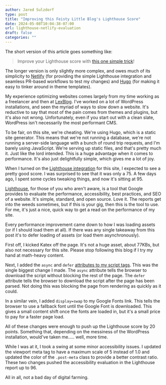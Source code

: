 ```yaml
---
author: Jared Sulzdorf
type: post
title: "Improving this Feisty Little Blog's Lighthouse Score"
date: 2024-05-08T10:04:38-07:00
url: lighthouse-netlify-evaluation
draft: false
categories: ""
---
```

The short version of this article goes something like: 
> Improve your Lighthouse score with [this one simple trick](https://developer.mozilla.org/en-US/docs/Web/HTML/Element/script#defer)!

The longer version is only slightly more complex, and owes much of its simplicity to [Netlify](https://www.netlify.com/) (for providing the simple Lighthouse integration and seamless PR-based workflows to test my changes) and [Hugo](https://gohugo.io/) (for making it easy to tinker around in theme templates).  
<!--more-->
My experience optimizing websites comes largely from my time working as a freelancer and then at [LexBlog](https://www.lexblog.com/). I've worked on a lot of WordPress installations, and seen the myriad of ways to slow down a website. It's reductive to say that most of the pain comes from themes and plugins, but it's also not wrong. Unfortunately, even if you start out with a clean slate, WordPress isn't necessarily the most performant CMS. 

To be fair, on this site, we're cheating. We're using Hugo, which is a static site generator. This means that we're not running a database, we're not running a server-side language with a bunch of round trip requests, and I'm barely using JavaScript. We're serving up static files, and that's pretty much it. Just like the lord intended. This is a huge advantage when it comes to performance. It's also just delightfully simple, which gives me a lot of joy. 

When I turned on the [Lighthouse integration](https://www.netlify.com/integrations/lighthouse/) for this site, I expected to see a pretty good score. I was surprised to see that it was only a 75. A few days ago, I spent some cycles tweaking things, and now it's sitting at 95. 

[Lighthouse](https://github.com/GoogleChrome/lighthouse), for those of you who aren't aware, is a tool that Google provides to evaluate the performance, accessibility, best practices, and SEO of a website. It's simple, standard, and open source. Love it. The reports get into the weeds sometimes, but if this is your gig, then this is the tool to use. For me, it's just a nice, quick way to get a read on the performance of my site.

Every performance improvement came down to how I was loading assets (or if I should load them at all). If there was any single takeaway from this post it's to defer loading of assets (or load them asynchronously).

First off, I kicked Katex off the page. It's not a huge asset, about 77KBs, but also not necessary for this site. Please stop following this blog if I try my hand at math-heavy content. 

Next, I added the `async` and `defer` [attributes to my script tags](https://developer.mozilla.org/en-US/docs/Web/HTML/Element/script#defer). This was the single biggest change I made. The `async` attribute tells the browser to download the script without blocking the rest of the page. The `defer` attribute tells the browser to download the script after the page has been parsed. Not doing this was blocking the page from rendering as quickly as it could. 

In a similar vein, I added `display=swap` to my Google Fonts link. This tells the browser to use a fallback font until the Google Font is downloaded. This gives a small content shift once the fonts are loaded in, but it's a small price to pay for a faster page load.

All of these changes were enough to push up the Lighthouse score by 20 points. Something that, depending on the messiness of the WordPress installation, would've taken me..... well, more time. 

While I was at it, I took a swing at some minor accessibility issues. I updated the viewport meta tag to have a maximum scale of 5 instead of 1.0 and updated the color of the `.post-meta` class to provide a better contrast ratio. These two changes pushed the accessibility evaluation in the Lighthouse report up to 96.

All in all, not a bad day of digital farming.